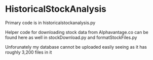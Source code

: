 # HistoricalStockAnalysis

Primary code is in historicalstockanalysis.py

Helper code for downloading stock data from Alphavantage.co can be found here as well in stockDownload.py and formatStockFiles.py

Unforunately my database cannot be uploaded easily seeing as it has roughly 3,200 files in it
